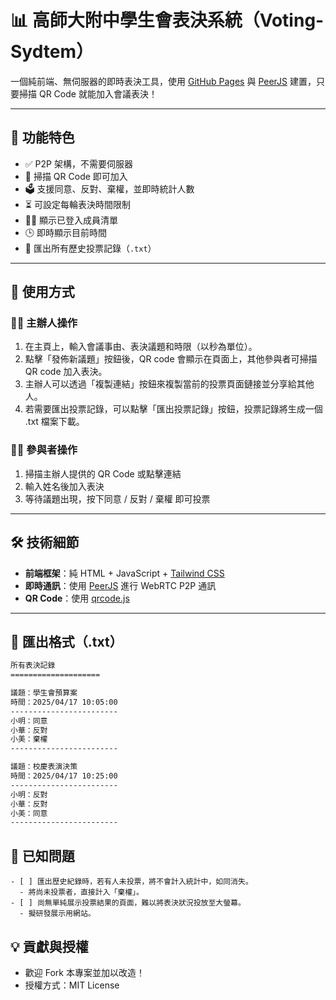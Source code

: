 # 📊 高師大附中學生會表決系統（Voting-Sydtem）

一個純前端、無伺服器的即時表決工具，使用 [GitHub Pages](https://pages.github.com) 與 [PeerJS](https://peerjs.com/) 建置，只要掃描 QR Code 就能加入會議表決！

---

## 🔧 功能特色

- ✅ P2P 架構，不需要伺服器
- 📱 掃描 QR Code 即可加入
- 🗳 支援同意、反對、棄權，並即時統計人數
- ⏳ 可設定每輪表決時間限制
- 🧑‍💼 顯示已登入成員清單
- 🕒 即時顯示目前時間
- 📄 匯出所有歷史投票記錄（`.txt`）

---

## 🚀 使用方式

### 🧑‍💼 主辦人操作

1. 在主頁上，輸入會議事由、表決議題和時限（以秒為單位）。
2. 點擊「發佈新議題」按鈕後，QR code 會顯示在頁面上，其他參與者可掃描 QR code 加入表決。
3. 主辦人可以透過「複製連結」按鈕來複製當前的投票頁面鏈接並分享給其他人。
4. 若需要匯出投票記錄，可以點擊「匯出投票記錄」按鈕，投票記錄將生成一個 .txt 檔案下載。

### 🙋‍♂️ 參與者操作

1. 掃描主辦人提供的 QR Code 或點擊連結
2. 輸入姓名後加入表決
3. 等待議題出現，按下同意 / 反對 / 棄權 即可投票

---

## 🛠 技術細節

- **前端框架**：純 HTML + JavaScript + [Tailwind CSS](https://tailwindcss.com/)
- **即時通訊**：使用 [PeerJS](https://peerjs.com/) 進行 WebRTC P2P 通訊
- **QR Code**：使用 [qrcode.js](https://github.com/soldair/node-qrcode)

---

## 📁 匯出格式（.txt）

```txt
所有表決記錄
====================

議題：學生會預算案
時間：2025/04/17 10:05:00
------------------------
小明：同意
小華：反對
小美：棄權
------------------------

議題：校慶表演決策
時間：2025/04/17 10:25:00
------------------------
小明：反對
小華：反對
小美：同意
------------------------
```

## 🍳 已知問題

    - [ ] 匯出歷史紀錄時，若有人未投票，將不會計入統計中，如同消失。
      - 將尚未投票者，直接計入「棄權」。
    - [ ] 尚無單純展示投票結果的頁面，難以將表決狀況投放至大螢幕。
      - 擬研發展示用網站。

## 💡 貢獻與授權

- 歡迎 Fork 本專案並加以改造！
- 授權方式：MIT License
